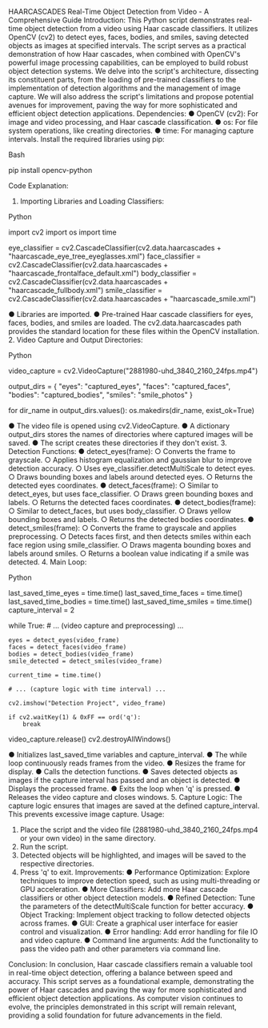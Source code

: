 HAARCASCADES
Real-Time Object Detection from Video - A Comprehensive Guide
Introduction:
This Python script demonstrates real-time object detection from a video using Haar cascade classifiers. It utilizes OpenCV (cv2) to detect eyes, faces, bodies, and smiles, saving detected objects as images at specified intervals. The script serves as a practical demonstration of how Haar cascades, when combined with OpenCV's powerful image processing capabilities, can be employed to build robust object detection systems. We delve into the script's architecture, dissecting its constituent parts, from the loading of pre-trained classifiers to the implementation of detection algorithms and the management of image capture. We will also address the script's limitations and propose potential avenues for improvement, paving the way for more sophisticated and efficient object detection applications.
Dependencies:
●	OpenCV (cv2): For image and video processing, and Haar cascade classification.
●	os: For file system operations, like creating directories.
●	time: For managing capture intervals.
Install the required libraries using pip:

Bash


pip install opencv-python

Code Explanation:

1. Importing Libraries and Loading Classifiers:

Python


import cv2
import os
import time

eye_classifier = cv2.CascadeClassifier(cv2.data.haarcascades + "haarcascade_eye_tree_eyeglasses.xml")
face_classifier = cv2.CascadeClassifier(cv2.data.haarcascades + "haarcascade_frontalface_default.xml")
body_classifier = cv2.CascadeClassifier(cv2.data.haarcascades + "haarcascade_fullbody.xml")
smile_classifier = cv2.CascadeClassifier(cv2.data.haarcascades + "haarcascade_smile.xml")

●	Libraries are imported.
●	Pre-trained Haar cascade classifiers for eyes, faces, bodies, and smiles are loaded. The cv2.data.haarcascades path provides the standard location for these files within the OpenCV installation.
2. Video Capture and Output Directories:

 

 
Python


video_capture = cv2.VideoCapture("2881980-uhd_3840_2160_24fps.mp4")

output_dirs = {
    "eyes": "captured_eyes",
    "faces": "captured_faces",
    "bodies": "captured_bodies",
    "smiles": "smile_photos"
}

for dir_name in output_dirs.values():
    os.makedirs(dir_name, exist_ok=True)

●	The video file is opened using cv2.VideoCapture.
●	A dictionary output_dirs stores the names of directories where captured images will be saved.
●	The script creates these directories if they don't exist.
3. Detection Functions:
●	detect_eyes(frame):
○	Converts the frame to grayscale.
○	Applies histogram equalization and gaussian blur to improve detection accuracy.
○	Uses eye_classifier.detectMultiScale to detect eyes.
○	Draws bounding boxes and labels around detected eyes.
○	Returns the detected eyes coordinates.
●	detect_faces(frame):
○	Similar to detect_eyes, but uses face_classifier.
○	Draws green bounding boxes and labels.
○	Returns the detected faces coordinates.
●	detect_bodies(frame):
○	Similar to detect_faces, but uses body_classifier.
○	Draws yellow bounding boxes and labels.
○	Returns the detected bodies coordinates.
●	detect_smiles(frame):
○	Converts the frame to grayscale and applies preprocessing.
○	Detects faces first, and then detects smiles within each face region using smile_classifier.
○	Draws magenta bounding boxes and labels around smiles.
○	Returns a boolean value indicating if a smile was detected.
4. Main Loop:

Python


last_saved_time_eyes = time.time()
last_saved_time_faces = time.time()
last_saved_time_bodies = time.time()
last_saved_time_smiles = time.time()
capture_interval = 2

while True:
    # ... (video capture and preprocessing) ...

    eyes = detect_eyes(video_frame)
    faces = detect_faces(video_frame)
    bodies = detect_bodies(video_frame)
    smile_detected = detect_smiles(video_frame)

    current_time = time.time()

    # ... (capture logic with time interval) ...

    cv2.imshow("Detection Project", video_frame)

    if cv2.waitKey(1) & 0xFF == ord('q'):
        break

video_capture.release()
cv2.destroyAllWindows()

●	Initializes last_saved_time variables and capture_interval.
●	The while loop continuously reads frames from the video.
●	Resizes the frame for display.
●	Calls the detection functions.
●	Saves detected objects as images if the capture interval has passed and an object is detected.
●	Displays the processed frame.
●	Exits the loop when 'q' is pressed.
●	Releases the video capture and closes windows.
5. Capture Logic:
The capture logic ensures that images are saved at the defined capture_interval. This prevents excessive image capture.
Usage:
1.	Place the script and the video file (2881980-uhd_3840_2160_24fps.mp4 or your own video) in the same directory.
2.	Run the script.
3.	Detected objects will be highlighted, and images will be saved to the respective directories.
4.	Press 'q' to exit.
Improvements:
●	Performance Optimization: Explore techniques to improve detection speed, such as using multi-threading or GPU acceleration.
●	More Classifiers: Add more Haar cascade classifiers or other object detection models.
●	Refined Detection: Tune the parameters of the detectMultiScale function for better accuracy.
●	Object Tracking: Implement object tracking to follow detected objects across frames.
●	GUI: Create a graphical user interface for easier control and visualization.
●	Error handling: Add error handling for file IO and video capture.
●	Command line arguments: Add the functionality to pass the video path and other parameters via command line.

Conclusion:
In conclusion, Haar cascade classifiers remain a valuable tool in real-time object detection, offering a balance between speed and accuracy. This script serves as a foundational example, demonstrating the power of Haar cascades and paving the way for more sophisticated and efficient object detection applications. As computer vision continues to evolve, the principles demonstrated in this script will remain relevant, providing a solid foundation for future advancements in the field.
